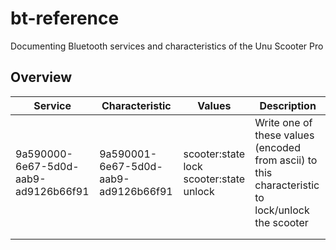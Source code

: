 # bt-reference
Documenting Bluetooth services and characteristics of the Unu Scooter Pro

## Overview

| **Service** | **Characteristic** | **Values** | **Description** |
|---|---|---|---|
| 9a590000-6e67-5d0d-aab9-ad9126b66f91 | 9a590001-6e67-5d0d-aab9-ad9126b66f91 | scooter:state lock<br>scooter:state unlock | Write one of these values (encoded from ascii) to this characteristic to lock/unlock the scooter |
|  |  |  |  |
|  |  |  |  |
